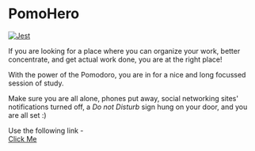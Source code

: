 # PomoHero
[![Jest](https://github.com/yitianwang18/cse112-s22-group14/actions/workflows/jest.yml/badge.svg?branch=main)](https://github.com/yitianwang18/cse112-s22-group14/actions/workflows/jest.yml)

If you are looking for a place where you can organize your work, better concentrate, and get actual work done, you are at the right place!

With the power of the Pomodoro, you are in for a nice and long focussed session of study.

Make sure you are all alone, phones put away, social networking sites' notifications turned off, a *Do not Disturb* sign hung on your door, and you are all set :)

Use the following link -  
[Click Me](https://cse112-redeem-team.web.app/)
